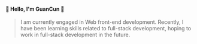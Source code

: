 #### 👋 Hello, I'm GuanCun 👋

> I am currently engaged in Web front-end development.
> Recently, I have been learning skills related to full-stack development, hoping to work in full-stack development in the future.

